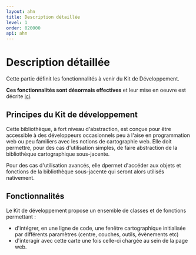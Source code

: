 ```yaml
---
layout: ahn
title: Description détaillée
level: 1
order: 020000
api: ahn
---
```


# Description détaillée

Cette partie définit les fonctionnalités à venir du Kit de Développement.

**Ces fonctionnalités sont désormais effectives** et leur mise en oeuvre est décrite [ici](https://github.com/IGNF/geoportal-sdk#readme).


## Principes du Kit de développement

Cette bibliothèque, à fort niveau d'abstraction, est conçue pour être accessible à des développeurs occasionnels peu à l'aise en programmation web ou peu familiers avec les notions de cartographie web. Elle doit permettre, pour des cas d'utilisation simples, de faire abstraction de la bibliothèque cartographique sous-jacente.

Pour des cas d'utilisation avancés, elle dpermet d'accéder aux objets et fonctions de la bibliothèque sous-jacente qui seront alors utilisés nativement. 

## Fonctionnalités

Le Kit de développement propose un ensemble de classes et de fonctions permettant :

* d'intégrer, en une ligne de code, une fenêtre cartographique initialisée par différents paramètres (centre, couches, outils, évènements etc)
* d'interagir avec cette carte une fois celle-ci chargée au sein de la page web.

